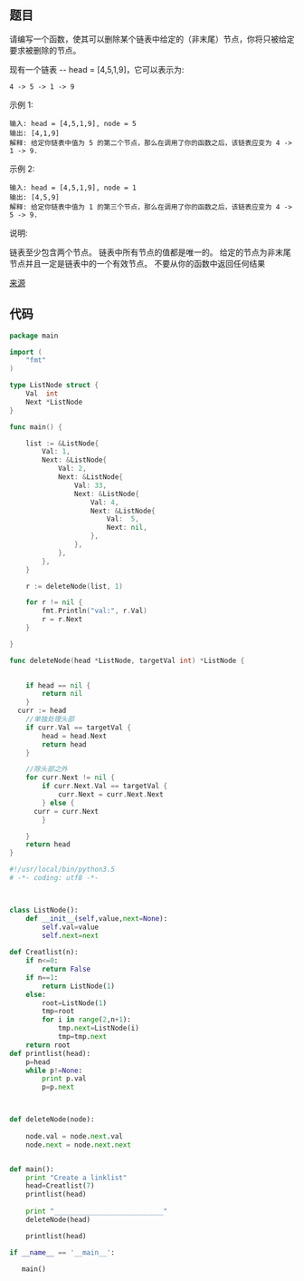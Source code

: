 ## 题目

请编写一个函数，使其可以删除某个链表中给定的（非末尾）节点，你将只被给定要求被删除的节点。

现有一个链表 -- head = [4,5,1,9]，它可以表示为:

    4 -> 5 -> 1 -> 9
    
  
示例 1:
~~~
输入: head = [4,5,1,9], node = 5
输出: [4,1,9]
解释: 给定你链表中值为 5 的第二个节点，那么在调用了你的函数之后，该链表应变为 4 -> 1 -> 9.

~~~
示例 2:
~~~
输入: head = [4,5,1,9], node = 1
输出: [4,5,9]
解释: 给定你链表中值为 1 的第三个节点，那么在调用了你的函数之后，该链表应变为 4 -> 5 -> 9.

~~~
说明:

链表至少包含两个节点。
链表中所有节点的值都是唯一的。
给定的节点为非末尾节点并且一定是链表中的一个有效节点。
不要从你的函数中返回任何结果

[来源](https://leetcode-cn.com/problems/delete-node-in-a-linked-list/description/)
## 代码

~~~go
package main

import (
	"fmt"
)

type ListNode struct {
	Val  int
	Next *ListNode
}

func main() {

	list := &ListNode{
		Val: 1,
		Next: &ListNode{
			Val: 2,
			Next: &ListNode{
				Val: 33,
				Next: &ListNode{
					Val: 4,
					Next: &ListNode{
						Val:  5,
						Next: nil,
					},
				},
			},
		},
	}

	r := deleteNode(list, 1)

	for r != nil {
		fmt.Println("val:", r.Val)
		r = r.Next
	}

}

func deleteNode(head *ListNode, targetVal int) *ListNode {

	
	if head == nil {
		return nil
	}
  curr := head
	//单独处理头部
	if curr.Val == targetVal {
		head = head.Next
		return head
	}

	//除头部之外
	for curr.Next != nil {
		if curr.Next.Val == targetVal {
			curr.Next = curr.Next.Next
		} else {
      curr = curr.Next
		}

	}
	return head
}

~~~

~~~python
#!/usr/local/bin/python3.5
# -*- coding: utf8 -*-



class ListNode():    
    def __init__(self,value,next=None):
        self.val=value
        self.next=next
 
def Creatlist(n):
    if n<=0:
        return False
    if n==1:
        return ListNode(1)   
    else:
        root=ListNode(1)
        tmp=root
        for i in range(2,n+1):       
            tmp.next=ListNode(i)
            tmp=tmp.next
    return root           
def printlist(head):       
    p=head
    while p!=None:
        print p.val
        p=p.next



def deleteNode(node):
        
    node.val = node.next.val
    node.next = node.next.next


def main():
    print "Create a linklist"
    head=Creatlist(7)
    printlist(head)
   
    print "___________________________"
    deleteNode(head)   

    printlist(head)

if __name__ == '__main__':
    
   main()
~~~
